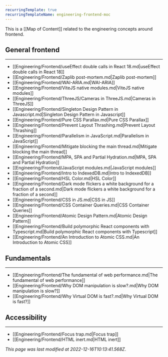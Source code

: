 ```yaml
---
recurringTemplate: true
recurringTemplateName: engineering-frontend-moc
---
```


This is a [[Map of Content]] related to the engineering concepts around frontend.

## General frontend
---
- [[Engineering/Frontend/useEffect double calls in React 18.md|useEffect double calls in React 18]]
- [[Engineering/Frontend/Zaplib post-mortem.md|Zaplib post-mortem]]
- [[Engineering/Frontend/WAI-ARIA.md|WAI-ARIA]]
- [[Engineering/Frontend/ViteJS native modules.md|ViteJS native modules]]
- [[Engineering/Frontend/ThreeJS/Cameras in ThreeJS.md|Cameras in ThreeJS]]
- [[Engineering/Frontend/Singleton Design Pattern in Javascript.md|Singleton Design Pattern in Javascript]]
- [[Engineering/Frontend/Pure CSS Parallax.md|Pure CSS Parallax]]
- [[Engineering/Frontend/Prevent Layout Thrashing.md|Prevent Layout Thrashing]]
- [[Engineering/Frontend/Parallelism in JavaScript.md|Parallelism in JavaScript]]
- [[Engineering/Frontend/Mitigate blocking the main thread.md|Mitigate blocking the main thread]]
- [[Engineering/Frontend/MPA, SPA and Partial Hydration.md|MPA, SPA and Partial Hydration]]
- [[Engineering/Frontend/JavaScript modules.md|JavaScript modules]]
- [[Engineering/Frontend/Intro to IndexedDB.md|Intro to IndexedDB]]
- [[Engineering/Frontend/HSL Color.md|HSL Color]]
- [[Engineering/Frontend/Dark mode flickers a white background for a fraction of a second.md|Dark mode flickers a white background for a fraction of a second]]
- [[Engineering/Frontend/CSS in JS.md|CSS in JS]]
- [[Engineering/Frontend/CSS Container Queries.md|CSS Container Queries]]
- [[Engineering/Frontend/Atomic Design Pattern.md|Atomic Design Pattern]]
- [[Engineering/Frontend/Build polymorphic React components with Typescript.md|Build polymorphic React components with Typescript]]
- [[Engineering/Frontend/An Introduction to Atomic CSS.md|An Introduction to Atomic CSS]]

## Fundamentals
---
- [[Engineering/Frontend/The fundamental of web performance.md|The fundamental of web performance]]
- [[Engineering/Frontend/Why DOM manipulation is slow?.md|Why DOM manipulation is slow?]]
- [[Engineering/Frontend/Why Virtual DOM is fast?.md|Why Virtual DOM is fast?]]

## Accessibility
---
- [[Engineering/Frontend/Focus trap.md|Focus trap]]
- [[Engineering/Frontend/HTML inert.md|HTML inert]]


*This page was last modified at 2022-12-16T10:13:41.568Z*.
